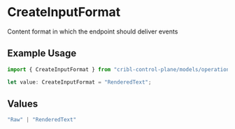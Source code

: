 # CreateInputFormat

Content format in which the endpoint should deliver events

## Example Usage

```typescript
import { CreateInputFormat } from "cribl-control-plane/models/operations";

let value: CreateInputFormat = "RenderedText";
```

## Values

```typescript
"Raw" | "RenderedText"
```
